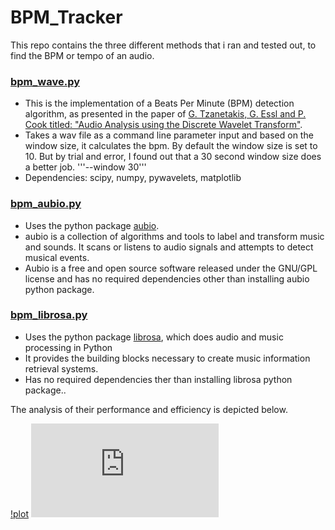 # BPM_Tracker

This repo contains the three different methods that i ran and tested out, to find the BPM or tempo of an audio. 

### [bpm_wave.py](https://github.com/arnav8/BPM_Tracker/blob/main/bpm_wave.py)
* This is the implementation of a Beats Per Minute (BPM) detection algorithm, as presented in the paper of [G. Tzanetakis, G. Essl and P. Cook titled: "Audio Analysis using the Discrete Wavelet Transform"]( http://citeseerx.ist.psu.edu/viewdoc/summary?doi=10.1.1.63.5712). 
* Takes a wav file as a command line parameter input and based on the window size, it calculates the bpm. By default the window size is set to 10. But by trial and error, I found out that a 30 second window size does a better job. '''--window 30'''
* Dependencies: scipy, numpy, pywavelets, matplotlib


### [bpm_aubio.py](https://github.com/arnav8/BPM_Tracker/blob/main/bpm_aubio.py)
* Uses the python package [aubio](https://aubio.org/). 
* aubio is a collection of algorithms and tools to label and transform music and sounds. It scans or listens to audio signals and attempts to detect musical events. 
* Aubio is a free and open source software released under the GNU/GPL license and has no required dependencies other than installing aubio python package.

### [bpm_librosa.py](https://github.com/arnav8/BPM_Tracker/blob/main/bpm_librosa.py)
* Uses the python package [librosa](https://librosa.org/), which does audio and music processing in Python
* It provides the building blocks necessary to create music information retrieval systems.
* Has no required dependencies ther than installing librosa python package..

The analysis of their performance and efficiency is depicted below.

[!plot](https://picresize.com/popup.html?images/rsz_screenshot_from_2021-07-06_16-56-33.jpg)
<a rel="some text">![Foo](https://picresize.com/popup.html?images/rsz_screenshot_from_2021-07-06_16-56-33.jpg)</a>
